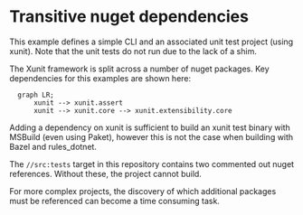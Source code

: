# Transitive nuget dependencies

This example defines a simple CLI and an associated unit test project (using xunit). Note that the
unit tests do not run due to the lack of a shim.

The Xunit framework is split across a number of nuget packages. Key dependencies for this examples
are shown here:

```mermaid
  graph LR;
      xunit --> xunit.assert
      xunit --> xunit.core --> xunit.extensibility.core
```

Adding a dependency on xunit is sufficient to build an xunit test binary with MSBuild (even using
Paket), however this is not the case when building with Bazel and rules_dotnet.

The `//src:tests` target in this repository contains two commented out nuget references. Without
these, the project cannot build.

For more complex projects, the discovery of which additional packages must be referenced can become
a time consuming task.
